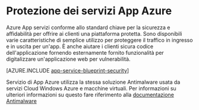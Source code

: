 <properties
    pageTitle="Protezione dei servizi App Azure"
    description="Informazioni su come proteggere App Web, Mobile, API e logica di Azure App servizio."
    services="app-service"
    documentationCenter=""
    authors="naziml"
    manager="yochayk"
    editor="wpickett"/>

<tags
    ms.service="app-service"
    ms.workload="web"
    ms.tgt_pltfrm="na"
    ms.devlang="na"
    ms.topic="article"
    ms.date="08/16/2015"
    ms.author="naziml"/>

# <a name="azure-app-service-security"></a>Protezione dei servizi App Azure

Azure App servizi conforme allo standard chiave per la sicurezza e affidabilità per offrire ai clienti una piattaforma protetta. Sono disponibili varie caratteristiche di semplice utilizzo per proteggere il traffico in ingresso e in uscita per un'app. È anche aiutare i clienti sicura codice dell'applicazione fornendo esternamente fornito funzionalità per digitalizzare un'applicazione web per vulnerabilità.

[AZURE.INCLUDE [app-service-blueprint-security](../../includes/app-service-blueprint-security.md)]

Servizio di App Azure utilizza la stessa soluzione Antimalware usata da servizi Cloud Windows Azure e macchine virtuali. Per informazioni su ulteriori informazioni su questo fare riferimento alla [documentazione Antimalware](../security/azure-security-antimalware.md) 
